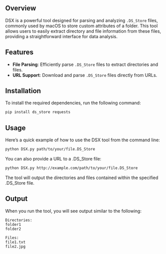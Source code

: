 ## Overview
DSX is a powerful tool designed for parsing and analyzing `.DS_Store` files, commonly used by macOS to store custom attributes of a folder. This tool allows users to easily extract directory and file information from these files, providing a straightforward interface for data analysis.

## Features
- **File Parsing**: Efficiently parse `.DS_Store` files to extract directories and files.
- **URL Support**: Download and parse `.DS_Store` files directly from URLs.

## Installation
To install the required dependencies, run the following command:

```bash
pip install ds_store requests
```

## Usage
Here’s a quick example of how to use the DSX tool from the command line:
```bash
python DSX.py path/to/your/file.DS_Store
```
You can also provide a URL to a .DS_Store file:
```bash
python DSX.py http://example.com/path/to/your/file.DS_Store
```
The tool will output the directories and files contained within the specified .DS_Store file.

## Output
When you run the tool, you will see output similar to the following:
```
Directories:
folder1
folder2

Files:
file1.txt
file2.jpg
```
